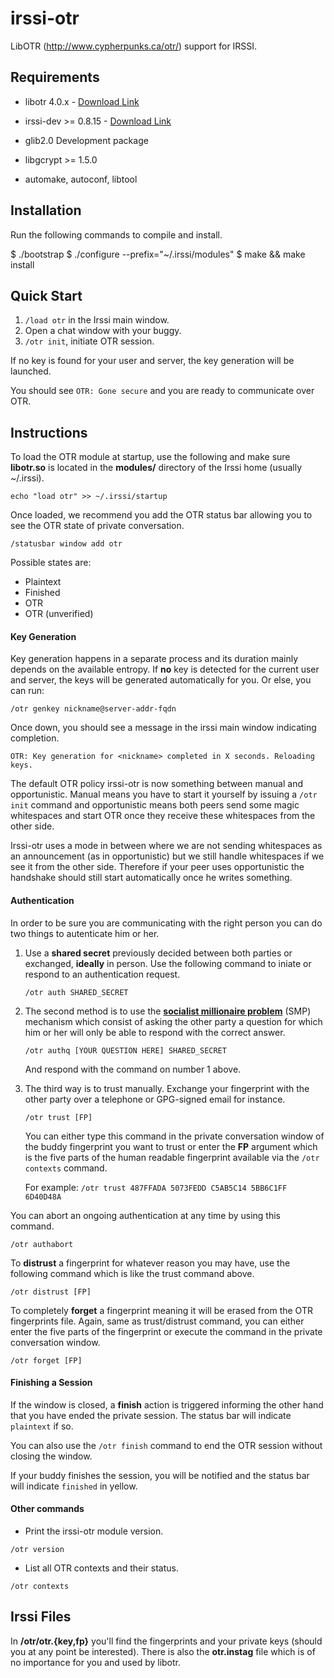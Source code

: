 irssi-otr
=========

LibOTR (http://www.cypherpunks.ca/otr/) support for IRSSI.

Requirements
---------

* libotr 4.0.x - [Download
  Link](http://www.cypherpunks.ca/otr/index.php#downloads)

* irssi-dev >= 0.8.15 - [Download Link](http://www.irssi.org/download)

* glib2.0 Development package

* libgcrypt >= 1.5.0

* automake, autoconf, libtool

Installation
---------

Run the following commands to compile and install.

$ ./bootstrap
$ ./configure --prefix="~/.irssi/modules"
$ make && make install

Quick Start
---------

1. `/load otr` in the Irssi main window.
2. Open a chat window with your buggy.
3. `/otr init`, initiate OTR session.

If no key is found for your user and server, the key generation will be
launched.

You should see `OTR: Gone secure` and you are ready to communicate over OTR.

Instructions
---------

To load the OTR module at startup, use the following and make sure
**libotr.so** is located in the **modules/** directory of the Irssi home
(usually ~/.irssi).

`echo "load otr" >> ~/.irssi/startup`

Once loaded, we recommend you add the OTR status bar allowing you to see the
OTR state of private conversation.

`/statusbar window add otr`

Possible states are:

* Plaintext
* Finished
* OTR
* OTR (unverified)

#### Key Generation ####

Key generation happens in a separate process and its duration mainly depends
on the available entropy. If **no** key is detected for the current user and server,
the keys will be generated automatically for you. Or else, you can run:

`/otr genkey nickname@server-addr-fqdn`

Once down, you should see a message in the irssi main window indicating
completion.

`OTR: Key generation for <nickname> completed in X seconds. Reloading keys.`

The default OTR policy irssi-otr is now something between manual and
opportunistic. Manual means you have to start it yourself by issuing a `/otr
init` command and opportunistic means both peers send some magic whitespaces
and start OTR once they receive these whitespaces from the other side.

Irssi-otr uses a mode in between where we are not sending whitespaces as an
announcement (as in opportunistic) but we still handle whitespaces if we see it
from the other side. Therefore if your peer uses opportunistic the handshake
should still start automatically once he writes something.

#### Authentication ####

In order to be sure you are communicating with the right person you can do two
things to autenticate him or her.

1. Use a **shared secret** previously decided between both parties or
   exchanged, **ideally** in person. Use the following command to iniate
   or respond to an authentication request.

   `/otr auth SHARED_SECRET`

2. The second method is to use the **[socialist millionaire
   problem](https://en.wikipedia.org/wiki/Socialist_millionaire)** (SMP)
   mechanism which consist of asking the other party a question for which him
   or her will only be able to respond with the correct answer.

   `/otr authq [YOUR QUESTION HERE] SHARED_SECRET`

   And respond with the command on number 1 above.

3. The third way is to trust manually. Exchange your fingerprint with the other
   party over a telephone or GPG-signed email for instance.

   `/otr trust [FP]`

   You can either type this command in the private conversation window of the
   buddy fingerprint you want to trust or enter the **FP** argument which is
   the five parts of the human readable fingerprint available via the `/otr
   contexts` command.

   For example: `/otr trust 487FFADA 5073FEDD C5AB5C14 5BB6C1FF 6D40D48A`

You can abort an ongoing authentication at any time by using this command.

`/otr authabort`

To **distrust** a fingerprint for whatever reason you may have, use the
following command which is like the trust command above.

`/otr distrust [FP]`

To completely **forget** a fingerprint meaning it will be erased from the OTR
fingerprints file. Again, same as trust/distrust command, you can either enter
the five parts of the fingerprint or execute the command in the private
conversation window.

`/otr forget [FP]`

#### Finishing a Session ####

If the window is closed, a **finish** action is triggered informing the other
hand that you have ended the private session. The status bar will indicate
`plaintext` if so.

You can also use the `/otr finish` command to end the OTR session without
closing the window.

If your buddy finishes the session, you will be notified and the status bar
will indicate `finished` in yellow.

#### Other commands ####

* Print the irssi-otr module version.

`/otr version`

* List all OTR contexts and their status.

`/otr contexts`

Irssi Files
---------

In **<irssi-dir>/otr/otr.{key,fp}** you'll find the fingerprints and your
private keys (should you at any point be interested). There is also the
**otr.instag** file which is of no importance for you and used by libotr.

